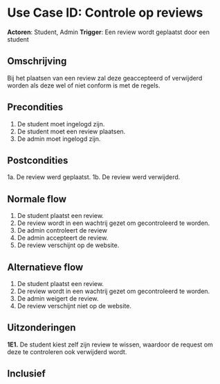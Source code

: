 # Use Case ID: Controle op reviews

**Actoren**: Student, Admin 
**Trigger**: Een review wordt geplaatst door een student

## Omschrijving

Bij het plaatsen van een review zal deze geaccepteerd of verwijderd worden als deze wel of niet conform is met de regels.

## Precondities

1. De student moet ingelogd zijn.
2. De student moet een review plaatsen.
3. De admin moet ingelogd zijn.

## Postcondities

1a. De review werd geplaatst.
1b. De review werd verwijderd.

## Normale flow

1. De student plaatst een review.
2. De review wordt in een wachtrij gezet om gecontroleerd te worden.
3. De admin controleert de review
4. De admin accepteert de review.
5. De review verschijnt op de website.


## Alternatieve flow
1. De student plaatst een review.
2. De review wordt in een wachtrij gezet om gecontroleerd te worden.
3. De admin weigert de review. 
4. De review verschijnt niet op de website.

## Uitzonderingen

**1E1.**	De student kiest zelf zijn review te wissen, waardoor de request om deze te controleren ook verwijderd wordt.

## Inclusief